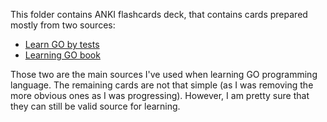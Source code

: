 This folder contains ANKI flashcards deck, that contains cards prepared mostly from two sources:
* [Learn GO by tests](https://quii.gitbook.io/learn-go-with-tests)
* [Learning GO book](https://www.oreilly.com/library/view/learning-go-2nd/9781098139285/)

Those two are the main sources I've used when learning GO programming language. The remaining cards are not that 
simple (as I was removing the more obvious ones as I was progressing). However, I am pretty sure that they can still 
be valid source for learning.